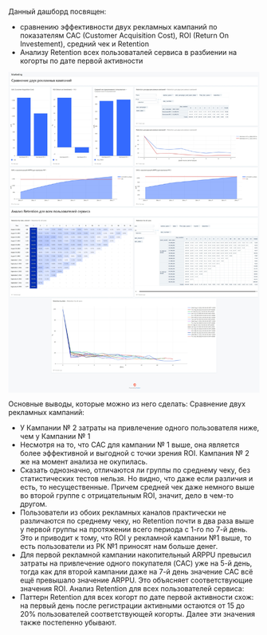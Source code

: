 Данный дашборд посвящен:
* сравнению эффективности двух рекламных кампаний по показателям CAC (Customer Acquisition Cost), ROI (Return On Investement), средний чек и Retention
* Анализу Retention всех пользоваталей сервиса в разбиении на когорты по дате первой активности

<img src="Dashboard.jpeg" width="1024" align="center"/>

Основные выводы, которые можно из него сделать:
Сравнение двух рекламных кампаний:
* У Кампании № 2 затраты на привлечение одного пользователя ниже, чем у Кампании № 1
* Несмотря на то, что CAC для кампании № 1 выше, она является более эффективной и выгодной с точки зрения ROI. Кампания № 2 же на момент анализа не окупилась.
* Сказать однозначно, отличаются ли группы по среднему чеку, без статистических тестов нельзя. Но видно, что даже если различия и есть, то несущественные. Причем средней чек даже немного выше во второй группе с отрицательным ROI, значит, дело в чем-то другом.
* Пользователи из обоих рекламных каналов практически не различаются по среднему чеку, но Retention почти в два раза выше у первой группы на протяжении всего периода с 1-го по 7-й день. Это и приводит к тому, что ROI у рекламной кампании №1 выше, то есть пользователи из РК №1 приносят нам больше денег.
* Для первой рекламной кампании накопительный ARPPU превысил затраты на привлечение одного покупателя (CAC) уже на 5-й день, тогда как для второй кампании даже на 7-й день значение CAC всё ещё превышало значение ARPPU. Это объясняет соответствующие значения ROI.
Анализ Retention для всех пользователей сервиса:
* Паттерн Retention для всех когорт по дате первой активности схож: на первый день после регистрации активными остаются от 15 до 20% пользователей соответствующей когорты. Далее эти значения также постепенно убывают.

